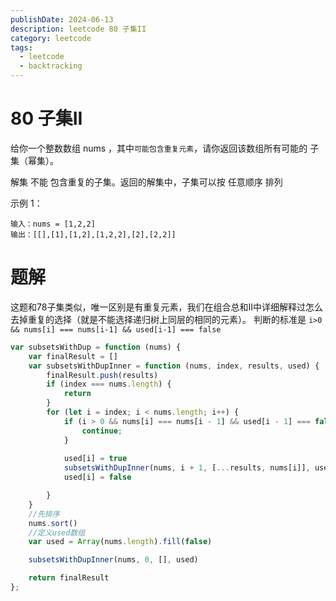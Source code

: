 ```yaml
---
publishDate: 2024-06-13
description: leetcode 80 子集II
category: leetcode
tags:
  - leetcode
  - backtracking
---
```


# 80 子集II

给你一个整数数组 nums ，其中`可能包含重复元素`，请你返回该数组所有可能的 
子集（幂集）。

解集 不能 包含重复的子集。返回的解集中，子集可以按 任意顺序 排列

示例 1：

~~~
输入：nums = [1,2,2]
输出：[[],[1],[1,2],[1,2,2],[2],[2,2]]
~~~

# 题解

这题和78子集类似，唯一区别是有重复元素，我们在组合总和II中详细解释过怎么去掉重复的选择（就是不能选择递归树上同层的相同的元素）。 判断的标准是 `i>0 && nums[i] === nums[i-1] && used[i-1] === false`

```javascript
var subsetsWithDup = function (nums) {
    var finalResult = []
    var subsetsWithDupInner = function (nums, index, results, used) {
        finalResult.push(results)
        if (index === nums.length) {
            return
        }
        for (let i = index; i < nums.length; i++) {
            if (i > 0 && nums[i] === nums[i - 1] && used[i - 1] === false) {
                continue;
            }
            
            used[i] = true
            subsetsWithDupInner(nums, i + 1, [...results, nums[i]], used)
            used[i] = false

        }
    }
    //先排序
    nums.sort()
    //定义used数组
    var used = Array(nums.length).fill(false)

    subsetsWithDupInner(nums, 0, [], used)

    return finalResult
};
```
